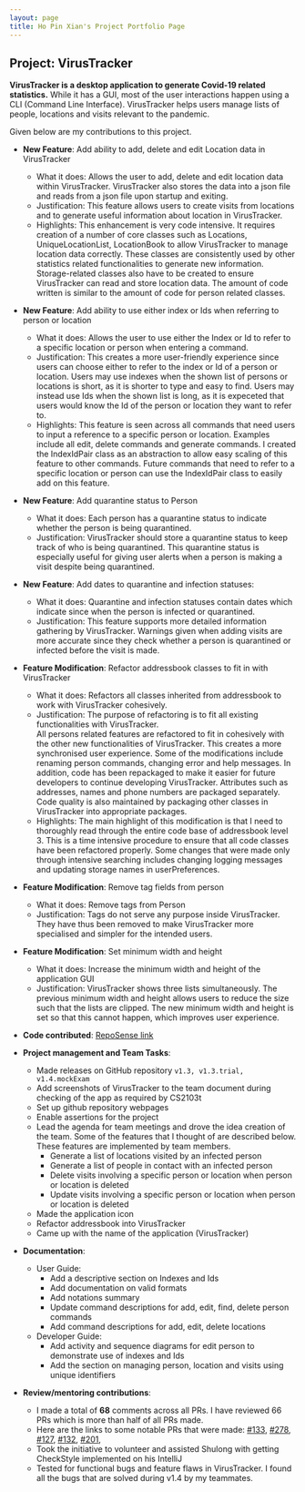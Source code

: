 ```yaml
---
layout: page
title: Ho Pin Xian's Project Portfolio Page
---
```


## Project: VirusTracker

**VirusTracker is a desktop application to generate Covid-19 related statistics.**
While it has a GUI, most of the user interactions happen using a CLI (Command Line Interface).
VirusTracker helps users manage lists of people, locations and visits relevant to the pandemic.

Given below are my contributions to this project.

* **New Feature**: Add ability to add, delete and edit Location data in VirusTracker
  * What it does: Allows the user to add, delete and edit location data within VirusTracker.
  VirusTracker also stores the data into a json file and reads from a json file upon startup and exiting.
  * Justification: This feature allows users to create visits from locations and to generate useful information about location in VirusTracker.
  * Highlights: This enhancement is very code intensive. It requires creation of a number of core classes such as
  Locations, UniqueLocationList, LocationBook to allow VirusTracker to manage location data correctly.
  These classes are consistently used by other statistics related functionalities to generate new information.
  Storage-related classes also have to be created to ensure VirusTracker can read and store location data.
  The amount of code written is similar to the amount of code for person related classes.

* **New Feature**: Add ability to use either index or Ids when referring to person or location
  * What it does: Allows the user to use either the Index or Id to refer to a specific location or person when entering a command.
  * Justification: This creates a more user-friendly experience since users can choose either to refer to the index or Id
  of a person or location. Users may use indexes when the shown list of persons or locations is short, as it is shorter to type and easy to find.
  Users may instead use Ids when the shown list is long, as it is expeceted that users would know the Id of the person
  or location they want to refer to.
  * Highlights: This feature is seen across all commands that need users to input a reference to a specific person or location.
  Examples include all edit, delete commands and generate commands. I created the IndexIdPair class as an abstraction
  to allow easy scaling of this feature to other commands. Future commands that need to refer to a specific location or
  person can use the IndexIdPair class to easily add on this feature. 

* **New Feature**: Add quarantine status to Person
  * What it does: Each person has a quarantine status to indicate whether the person is being quarantined.
  * Justification: VirusTracker should store a quarantine status to keep track of who is being quarantined.
  This quarantine status is especially useful for giving user alerts when a person is making a visit despite being quarantined.
  
* **New Feature**: Add dates to quarantine and infection statuses:
  * What it does: Quarantine and infection statuses contain dates which indicate since when the person is infected or quarantined.
  * Justification: This feature supports more detailed information gathering by VirusTracker. Warnings given when adding visits
  are more accurate since they check whether a person is quarantined or infected before the visit is made.
   
 <div style="page-break-after: always;"></div>
  
* **Feature Modification**: Refactor addressbook classes to fit in with VirusTracker
  * What it does: Refactors all classes inherited from addressbook to work with VirusTracker cohesively.
  * Justification: The purpose of refactoring is to fit all existing functionalities with VirusTracker.  
  All persons related features are refactored to fit in cohesively with the other new functionalities
  of VirusTracker. This creates a more synchronised user experience. Some of the modifications include renaming person commands,
  changing error and help messages. In addition, code has been repackaged to make it easier for future developers to
  continue developing VirusTracker. Attributes such as addresses, names and phone numbers are packaged separately. Code quality
  is also maintained by packaging other classes in VirusTracker into appropriate packages.
  * Highlights: The main highlight of this modification is that I need to thoroughly read through the entire code base
  of addressbook level 3. This is a time intensive procedure to ensure that all code classes have been refactored properly.
  Some changes that were made only through intensive searching includes changing logging messages and updating 
  storage names in userPreferences.
  
* **Feature Modification**: Remove tag fields from person
  * What it does: Remove tags from Person
  * Justification: Tags do not serve any purpose inside VirusTracker. They have thus been removed to make VirusTracker
  more specialised and simpler for the intended users.
  
* **Feature Modification**: Set minimum width and height  
  * What it does: Increase the minimum width and height of the application GUI
  * Justification: VirusTracker shows three lists simultaneously. The previous minimum width and height allows users to reduce
  the size such that the lists are clipped. The new minimum width and height is set so that this cannot happen, which
  improves user experience.
  
* **Code contributed**: [RepoSense link](https://nus-cs2103-ay2021s1.github.io/tp-dashboard/#breakdown=true&search=hopinxian)

* **Project management and Team Tasks**:
  * Made releases on GitHub repository `v1.3, v1.3.trial, v1.4.mockExam`
  * Add screenshots of VirusTracker to the team document during checking of the app as required by CS2103t
  * Set up github repository webpages
  * Enable assertions for the project
  * Lead the agenda for team meetings and drove the idea creation of the team. Some of the features that I thought of are described below.
    These features are implemented by team members.
    * Generate a list of locations visited by an infected person
    * Generate a list of people in contact with an infected person
    * Delete visits involving a specific person or location when person or location is deleted
    * Update visits involving a specific person or location when person or location is deleted
  * Made the application icon
  * Refactor addressbook into VirusTracker
  * Came up with the name of the application (VirusTracker)

* **Documentation**:
  * User Guide: 
    * Add a descriptive section on Indexes and Ids
    * Add documentation on valid formats
    * Add notations summary
    * Update command descriptions for add, edit, find, delete person commands
    * Add command descriptions for add, edit, delete locations
  * Developer Guide:
    * Add activity and sequence diagrams for edit person to demonstrate use of indexes and Ids
    * Add the section on managing person, location and visits using unique identifiers
* **Review/mentoring contributions**:  
   * I made a total of **68** comments across all PRs. I have reviewed 66 PRs which is more than half of all PRs made. 
   * Here are the links to some notable PRs that were made: [\#133](https://github.com/AY2021S1-CS2103T-T13-1/tp/pull/133), [\#278](https://github.com/AY2021S1-CS2103T-T13-1/tp/pull/278),
     [\#127](https://github.com/AY2021S1-CS2103T-T13-1/tp/pull/127), [\#132](https://github.com/AY2021S1-CS2103T-T13-1/tp/pull/132), 
     [\#201](https://github.com/AY2021S1-CS2103T-T13-1/tp/pull/201), 
   * Took the initiative to volunteer and assisted Shulong with getting CheckStyle implemented on his IntelliJ
   * Tested for functional bugs and feature flaws in VirusTracker. I found all the bugs that are solved during v1.4 by my teammates.
